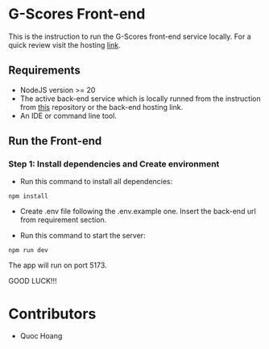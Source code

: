 # G-Scores Front-end

This is the instruction to run the G-Scores front-end service locally.
For a quick review visit the hosting [link](https://gscores-umber.vercel.app/).


## Requirements
- NodeJS version >= 20
- The active back-end service which is locally runned from the instruction from [this](https://github.com/HVQuoc/gscores-be) repository or the back-end hosting link.
- An IDE or command line tool.

## Run the Front-end
### Step 1: Install dependencies and Create environment
- Run this command to install all dependencies:
```
npm install
```
- Create .env file following the .env.example one. Insert the back-end url from requirement section.

- Run this command to start the server:
```
npm run dev
```

The app will run on port 5173.

GOOD LUCK!!!

# Contributors
- Quoc Hoang
